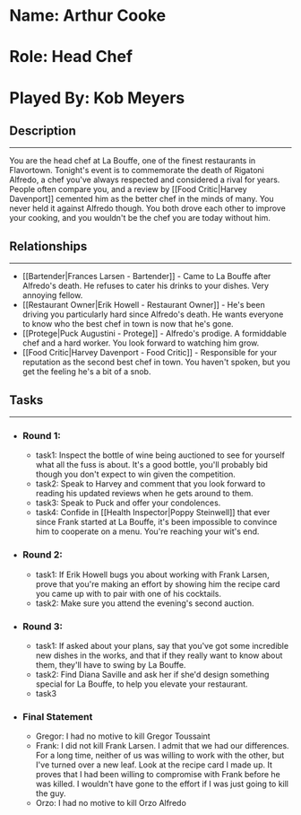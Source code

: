 # Name: Arthur Cooke
# Role: Head Chef
# Played By: Kob Meyers

## Description
---
You are the head chef at La Bouffe, one of the finest restaurants in Flavortown. Tonight's event is to commemorate the death of Rigatoni Alfredo, a chef you've always respected and considered a rival for years. People often compare you, and a review by [[Food Critic|Harvey Davenport]] cemented him as the better chef in the minds of many. You never held it against Alfredo though. You both drove each other to improve your cooking, and you wouldn't be the chef you are today without him.

## Relationships
---
- [[Bartender|Frances Larsen - Bartender]]  - Came to La Bouffe after Alfredo's death. He refuses to cater his drinks to your dishes. Very annoying fellow.
- [[Restaurant Owner|Erik Howell - Restaurant Owner]]  - He's been driving you particularly hard since Alfredo's death. He wants everyone to know who the best chef in town is now that he's gone.
- [[Protege|Puck Augustini - Protege]] - Alfredo's prodige. A formiddable chef and a hard worker. You look forward to watching him grow.
- [[Food Critic|Harvey Davenport - Food Critic]] - Responsible for your reputation as the second best chef in town. You haven't spoken, but you get the feeling he's a bit of a snob.

## Tasks
___
- ### Round 1: 
	- task1:  Inspect the bottle of wine being auctioned to see for yourself what all the fuss is about. It's a good bottle, you'll probably bid though you don't expect to win given the competition.
	- task2: Speak to Harvey and comment that you look forward to reading his updated reviews when he gets around to them.
	- task3: Speak to Puck and offer your condolences.
	- task4: Confide in [[Health Inspector|Poppy Steinwell]] that ever since Frank started at La Bouffe, it's been impossible to convince him to cooperate on a menu. You're reaching your wit's end.
- ### Round 2:
	- task1: If Erik Howell bugs you about working with Frank Larsen, prove that you're making an effort by showing him the recipe card you came up with to pair with one of his cocktails.
	- task2: Make sure you attend the evening's second auction.
- ### Round 3:
	- task1: If asked about your plans, say that you've got some incredible new dishes in the works, and that if they really want to know about them, they'll have to swing by La Bouffe.
	- task2: Find Diana Saville and ask her if she'd design something special for La Bouffe, to help you elevate your restaurant.
	- task3
- ### Final Statement
	- Gregor: I had no motive to kill Gregor Toussaint
	- Frank: I did not kill Frank Larsen. I admit that we had our differences. For a long time, neither of us was willing to work with the other, but I've turned over a new leaf. Look at the recipe card I made up. It proves that I had been willing to compromise with Frank before he was killed. I wouldn't have gone to the effort if I was just going to kill the guy.
	- Orzo: I had no motive to kill Orzo Alfredo